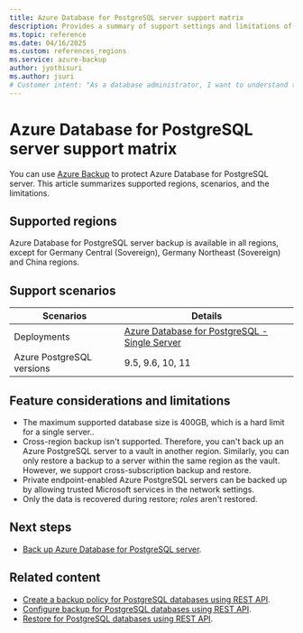 ```yaml
---
title: Azure Database for PostgreSQL server support matrix
description: Provides a summary of support settings and limitations of Azure Database for PostgreSQL server backup.
ms.topic: reference
ms.date: 04/16/2025
ms.custom: references_regions
ms.service: azure-backup
author: jyothisuri
ms.author: jsuri
# Customer intent: "As a database administrator, I want to understand the support matrix for Azure Database for PostgreSQL backups, so that I can ensure compliance with regional restrictions and feature limitations when implementing our backup strategy."
---
```


# Azure Database for PostgreSQL server support matrix

You can use [Azure Backup](./backup-overview.md) to protect Azure Database for PostgreSQL server. This article summarizes supported regions, scenarios, and the limitations.

## Supported regions

Azure Database for PostgreSQL server backup is available in all regions, except for Germany Central (Sovereign), Germany Northeast (Sovereign) and China regions.

## Support scenarios

|Scenarios  | Details  |
|---------| ---------|
|Deployments   |  [Azure Database for PostgreSQL - Single Server](/azure/postgresql/overview#azure-database-for-postgresql---single-server)     |
|Azure PostgreSQL versions    |   9.5, 9.6, 10, 11    |

## Feature considerations and limitations

- The maximum supported database size is 400GB, which is a hard limit for a single server..
- Cross-region backup isn't supported. Therefore, you can't back up an Azure PostgreSQL server to a vault in another region. Similarly, you can only restore a backup to a server within the same region as the vault. However, we support cross-subscription backup and restore. 
- Private endpoint-enabled Azure PostgreSQL servers can be backed up by allowing trusted Microsoft services in the network settings.
- Only the data is recovered during restore; _roles_ aren't restored.

## Next steps

- [Back up Azure Database for PostgreSQL server](backup-azure-database-postgresql.md).

## Related content

- [Create a backup policy for PostgreSQL databases using REST API](backup-azure-data-protection-use-rest-api-create-update-postgresql-policy.md).
- [Configure backup for PostgreSQL databases using REST API](backup-azure-data-protection-use-rest-api-backup-postgresql.md).
- [Restore for PostgreSQL databases using REST API](restore-postgresql-database-use-rest-api.md).